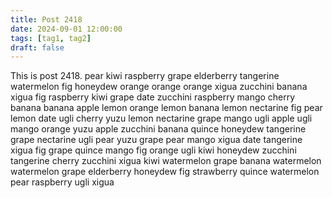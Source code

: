 ```yaml
---
title: Post 2418
date: 2024-09-01 12:00:00
tags: [tag1, tag2]
draft: false
---
```

This is post 2418.
pear
kiwi
raspberry
grape
elderberry
tangerine
watermelon
fig
honeydew
orange
orange
orange
xigua
zucchini
banana
xigua
fig
raspberry
kiwi
grape
date
zucchini
raspberry
mango
cherry
banana
banana
apple
lemon
orange
lemon
banana
lemon
nectarine
fig
pear
lemon
date
ugli
cherry
yuzu
lemon
nectarine
grape
mango
ugli
apple
ugli
mango
orange
yuzu
apple
zucchini
banana
quince
honeydew
tangerine
grape
nectarine
ugli
pear
yuzu
grape
pear
mango
xigua
date
tangerine
xigua
fig
grape
quince
mango
fig
orange
ugli
kiwi
honeydew
zucchini
tangerine
cherry
zucchini
xigua
kiwi
watermelon
grape
banana
watermelon
watermelon
grape
elderberry
honeydew
fig
strawberry
quince
watermelon
pear
raspberry
ugli
xigua
